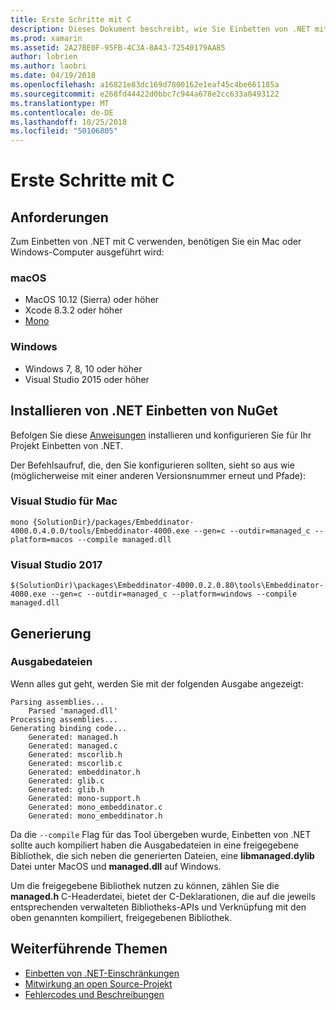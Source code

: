 ```yaml
---
title: Erste Schritte mit C
description: Dieses Dokument beschreibt, wie Sie Einbetten von .NET mit .NET Code in einer C-Anwendung einzubetten. Es wird erläutert, wie zum Einbetten von .NET in Visual Studio 2017 und Visual Studio für Mac verwenden.
ms.prod: xamarin
ms.assetid: 2A27BE0F-95FB-4C3A-8A43-72540179AA85
author: lobrien
ms.author: laobri
ms.date: 04/19/2018
ms.openlocfilehash: a16821e83dc169d7800162e1eaf45c4be661185a
ms.sourcegitcommit: e268fd44422d0bbc7c944a678e2cc633a0493122
ms.translationtype: MT
ms.contentlocale: de-DE
ms.lasthandoff: 10/25/2018
ms.locfileid: "50106805"
---
```

# <a name="getting-started-with-c"></a>Erste Schritte mit C

## <a name="requirements"></a>Anforderungen

Zum Einbetten von .NET mit C verwenden, benötigen Sie ein Mac oder Windows-Computer ausgeführt wird:

### <a name="macos"></a>macOS

* MacOS 10.12 (Sierra) oder höher
* Xcode 8.3.2 oder höher
* [Mono](http://www.mono-project.com/download/)

### <a name="windows"></a>Windows

* Windows 7, 8, 10 oder höher
* Visual Studio 2015 oder höher

## <a name="installing-net-embedding-from-nuget"></a>Installieren von .NET Einbetten von NuGet

Befolgen Sie diese [Anweisungen](~/tools/dotnet-embedding/get-started/install/install.md) installieren und konfigurieren Sie für Ihr Projekt Einbetten von .NET.

Der Befehlsaufruf, die, den Sie konfigurieren sollten, sieht so aus wie (möglicherweise mit einer anderen Versionsnummer erneut und Pfade):

### <a name="visual-studio-for-mac"></a>Visual Studio für Mac

```shell
mono {SolutionDir}/packages/Embeddinator-4000.0.4.0.0/tools/Embeddinator-4000.exe --gen=c --outdir=managed_c --platform=macos --compile managed.dll
```

### <a name="visual-studio-2017"></a>Visual Studio 2017

```shell
$(SolutionDir)\packages\Embeddinator-4000.0.2.0.80\tools\Embeddinator-4000.exe --gen=c --outdir=managed_c --platform=windows --compile managed.dll
```

## <a name="generation"></a>Generierung

### <a name="output-files"></a>Ausgabedateien

Wenn alles gut geht, werden Sie mit der folgenden Ausgabe angezeigt:

```shell
Parsing assemblies...
    Parsed 'managed.dll'
Processing assemblies...
Generating binding code...
    Generated: managed.h
    Generated: managed.c
    Generated: mscorlib.h
    Generated: mscorlib.c
    Generated: embeddinator.h
    Generated: glib.c
    Generated: glib.h
    Generated: mono-support.h
    Generated: mono_embeddinator.c
    Generated: mono_embeddinator.h
```

Da die `--compile` Flag für das Tool übergeben wurde, Einbetten von .NET sollte auch kompiliert haben die Ausgabedateien in eine freigegebene Bibliothek, die sich neben die generierten Dateien, eine **libmanaged.dylib** Datei unter MacOS und **managed.dll** auf Windows.

Um die freigegebene Bibliothek nutzen zu können, zählen Sie die **managed.h** C-Headerdatei, bietet der C-Deklarationen, die auf die jeweils entsprechenden verwalteten Bibliotheks-APIs und Verknüpfung mit den oben genannten kompiliert, freigegebenen Bibliothek.

## <a name="further-reading"></a>Weiterführende Themen

* [Einbetten von .NET-Einschränkungen](~/tools/dotnet-embedding/limitations.md)
* [Mitwirkung an open Source-Projekt](https://github.com/mono/Embeddinator-4000/blob/master/Contributing.md)
* [Fehlercodes und Beschreibungen](~/tools/dotnet-embedding/errors.md)
